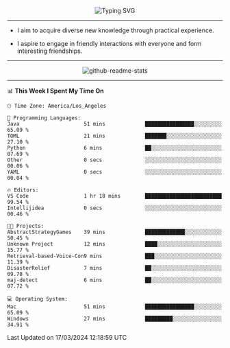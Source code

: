 <p align="center">
  <img src="https://readme-typing-svg.demolab.com?font=Fira+Code&weight=500&size=32&duration=2500&pause=1600&center=true&vCenter=true&random=false&width=1024&height=64&lines=Hi+there+%F0%9F%91%8B;I'm+delighted+you+could+make+it+here+%F0%9F%8E%89;I'm+Harry%2C+a+college+student+still+finding+my+way" alt="Typing SVG" />
</p>


---


- I aim to acquire diverse new knowledge through practical experience.

- I aspire to engage in friendly interactions with everyone and form interesting friendships.


---


<p align="center">
  <img src="https://github-readme-stats.vercel.app/api?username=Harry-Jing&show_icons=true" alt="github-readme-stats"/>
</p>


---

<!--START_SECTION:waka-->
📊 **This Week I Spent My Time On** 

```text
🕑︎ Time Zone: America/Los_Angeles

💬 Programming Languages: 
Java                     51 mins             ████████████████░░░░░░░░░   65.09 % 
TOML                     21 mins             ███████░░░░░░░░░░░░░░░░░░   27.10 % 
Python                   6 mins              ██░░░░░░░░░░░░░░░░░░░░░░░   07.69 % 
Other                    0 secs              ░░░░░░░░░░░░░░░░░░░░░░░░░   00.06 % 
YAML                     0 secs              ░░░░░░░░░░░░░░░░░░░░░░░░░   00.04 % 

🔥 Editors: 
VS Code                  1 hr 18 mins        █████████████████████████   99.54 % 
Intellijidea             0 secs              ░░░░░░░░░░░░░░░░░░░░░░░░░   00.46 % 

🐱‍💻 Projects: 
AbstractStrategyGames    39 mins             █████████████░░░░░░░░░░░░   50.45 % 
Unknown Project          12 mins             ████░░░░░░░░░░░░░░░░░░░░░   15.77 % 
Retrieval-based-Voice-Con9 mins              ███░░░░░░░░░░░░░░░░░░░░░░   11.39 % 
DisasterRelief           7 mins              ██░░░░░░░░░░░░░░░░░░░░░░░   09.78 % 
maj-detect               6 mins              ██░░░░░░░░░░░░░░░░░░░░░░░   07.72 % 

💻 Operating System: 
Mac                      51 mins             ████████████████░░░░░░░░░   65.09 % 
Windows                  27 mins             █████████░░░░░░░░░░░░░░░░   34.91 % 
```


 Last Updated on 17/03/2024 12:18:59 UTC
<!--END_SECTION:waka-->
